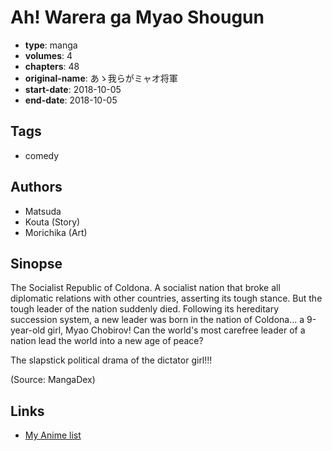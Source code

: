 # Ah! Warera ga Myao Shougun

-   **type**: manga
-   **volumes**: 4
-   **chapters**: 48
-   **original-name**: あゝ我らがミャオ将軍
-   **start-date**: 2018-10-05
-   **end-date**: 2018-10-05

## Tags

-   comedy

## Authors

-   Matsuda
-   Kouta (Story)
-   Morichika (Art)

## Sinopse

The Socialist Republic of Coldona. A socialist nation that broke all diplomatic relations with other countries, asserting its tough stance. But the tough leader of the nation suddenly died. Following its hereditary succession system, a new leader was born in the nation of Coldona... a 9-year-old girl, Myao Chobirov! Can the world's most carefree leader of a nation lead the world into a new age of peace?

The slapstick political drama of the dictator girl!!!

(Source: MangaDex)

## Links

-   [My Anime list](https://myanimelist.net/manga/117866/Ah_Warera_ga_Myao_Shougun)
